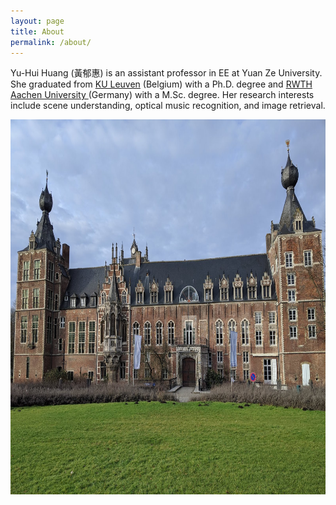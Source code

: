 ```yaml
---
layout: page
title: About
permalink: /about/
---
```


Yu-Hui Huang (黃郁惠) is an assistant professor in EE at Yuan Ze University. She graduated from <a href="https://www.kuleuven.be/english/">KU Leuven</a> (Belgium) with a Ph.D. degree and <a href="https://www.rwth-aachen.de/cms/~a/root/lidx/1/">RWTH Aachen University </a> (Germany) with a M.Sc. degree. Her research interests include scene understanding, optical music recognition, and image retrieval.


<img src="/images/IMG_20191229_142402.jpg" width="800" height="600">


